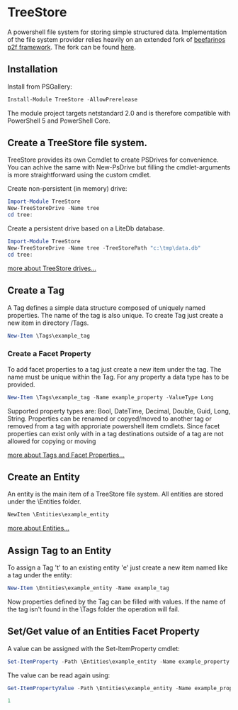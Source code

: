 # TreeStore
A powershell file system for storing simple structured data. Implementation of the file system provider relies heavily on an extended fork of [beefarinos p2f framework](https://github.com/beefarino/p2f). The fork can be found [here](https://github.com/wgross/p2f). 

## Installation
Install from PSGallery:
```powershell
Install-Module TreeStore -AllowPrerelease
```
The module project targets netstandard 2.0 and is therefore compatible with PowerShell 5 and PowerShell Core.

## Create a TreeStore file system.
TreeStore provides its own Ccmdlet to create PSDrives for convenience. You can achive the same with New-PsDrive but filling the cmdlet-arguments is more straightforward using the custom cmdlet.

Create non-persistent (in memory) drive:
```powershell
Import-Module TreeStore
New-TreeStoreDrive -Name tree
cd tree:
```
Create a persistent drive based on a LiteDb database.
```powershell
Import-Module TreeStore
New-TreeStoreDrive -Name tree -TreeStorePath "c:\tmp\data.db"
cd tree:
```
[more about TreeStore drives...](https://github.com/wgross/TreeStore/wiki/New-TreeStoreDrive)

## Create a Tag
A Tag defines a simple data structure composed of uniquely named properties. The name of the tag is also unique. To create Tag just create a new item in directory /Tags.
```powershell
New-Item \Tags\example_tag
```
### Create a Facet Property
To add facet properties to a tag just create a new item under the tag.
The name must be unique within the Tag. For any property a data type has to be provided.
```powershell
New-Item \Tags\example_tag -Name example_property -ValueType Long
```
Supported property types are: Bool, DateTime, Decimal, Double, Guid, Long, String. Properties can be renamed or copyed/moved to another tag or removed from a tag with approriate powershell item cmdlets. Since facet properties can exist only with in a tag destinations outside of a tag are not allowed for copying or moving

[more about Tags and Facet Properties...](https://github.com/wgross/TreeStore/wiki/Tags)

## Create an Entity
An entity is the main item of a TreeStore file system. All entities are stored under the \Entities folder.
```powershell
NewItem \Entities\example_entity
```
[more about Entities...](https://github.com/wgross/TreeStore/wiki/Entities)

## Assign Tag to an Entity
To assign a Tag 't' to an existing entity 'e' just create a new item named like a tag under the entity:
```powershell
New-Item \Entities\example_entity -Name example_tag
```
Now properties defined by the Tag can be filled with values. If the name of the tag isn't found in the \Tags folder the operation will fail.

## Set/Get value of an Entities Facet Property
A value can be assigned with the Set-ItemProperty cmdlet:
```powershell
Set-ItemProperty -Path \Entities\example_entity -Name example_property -Value 1
```
The value can be read again using:
```powershell
Get-ItemPropertyValue -Path \Entities\example_entity -Name example_property

1
```


